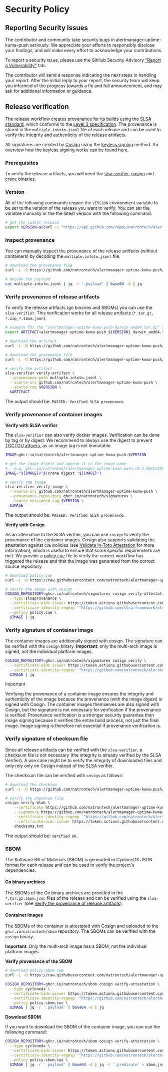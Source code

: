 # Security Policy

## Reporting Security Issues

The contributor and community take security bugs in alertmanager-uptime-kuma-push seriously. We appreciate your efforts to responsibly disclose your findings, and will make every effort to acknowledge your contributions.

To report a security issue, please use the GitHub Security Advisory ["Report a Vulnerability"](https://github.com/natrontech/alertmanager-uptime-kuma-push/security/advisories/new) tab.

The contributor will send a response indicating the next steps in handling your report. After the initial reply to your report, the security team will keep you informed of the progress towards a fix and full announcement, and may ask for additional information or guidance.

## Release verification

The release workflow creates provenance for its builds using the [SLSA standard](https://slsa.dev), which conforms to the [Level 3 specification](https://slsa.dev/spec/v1.0/levels#build-l3). The provenance is stored in the `multiple.intoto.jsonl` file of each release and can be used to verify the integrity and authenticity of the release artifacts.

All signatures are created by [Cosign](https://github.com/sigstore/cosign) using the [keyless signing](https://docs.sigstore.dev/verifying/verify/#keyless-verification-using-openid-connect) method. An overview how the keyless signing works can be found [here](./docs/slsa/sigstore/).

### Prerequisites

To verify the release artifacts, you will need the [slsa-verifier](https://github.com/slsa-framework/slsa-verifier), [cosign](https://github.com/sigstore/cosign) and [crane](https://github.com/google/go-containerregistry/blob/main/cmd/crane/README.md) binaries.

### Version

All of the following commands require the `VERSION` environment variable to be set to the version of the release you want to verify. You can set the variable manually or the the latest version with the following command:

```bash
# get the latest release
export VERSION=$(curl -s "https://api.github.com/repos/natrontech/alertmanager-uptime-kuma-push/releases/latest" | jq -r '.tag_name')
```

### Inspect provenance

You can manually inspect the provenance of the release artifacts (without containers) by decoding the `multiple.intoto.jsonl` file.

```bash
# download the provenance file
curl -L -O https://github.com/natrontech/alertmanager-uptime-kuma-push/releases/download/$VERSION/multiple.intoto.jsonl

# decode the payload
cat multiple.intoto.jsonl | jq -r '.payload' | base64 -d | jq
```

### Verify provenance of release artifacts

To verify the release artifacts (go binaries and SBOMs) you can use the `slsa-verifier`. This verification works for all release artifacts (`*.tar.gz`, `*.zip`, `*.sbom.json`).

```bash
# example for the "alertmanager-uptime-kuma-push-darwin-amd64.tar.gz" artifact
export ARTIFACT=alertmanager-uptime-kuma-push_${VERSION}_darwin_amd64.tar.gz

# download the artifact
curl -L -O https://github.com/natrontech/alertmanager-uptime-kuma-push/releases/download/$VERSION/$ARTIFACT

# download the provenance file
curl -L -O https://github.com/natrontech/alertmanager-uptime-kuma-push/releases/download/$VERSION/multiple.intoto.jsonl

# verify the artifact
slsa-verifier verify-artifact \
  --provenance-path multiple.intoto.jsonl \
  --source-uri github.com/natrontech/alertmanager-uptime-kuma-push \
  --source-tag $VERSION \
  $ARTIFACT
```

The output should be: `PASSED: Verified SLSA provenance`.

### Verify provenance of container images

**Verify with SLSA verifier**

The `slsa-verifier` can also verify docker images. Verification can be done by tag or by digest. We recommend to always use the digest to prevent [TOCTOU attacks](https://github.com/slsa-framework/slsa-verifier?tab=readme-ov-file#toctou-attacks), as an image tag is not immutable.

```bash
IMAGE=ghcr.io/natrontech/alertmanager-uptime-kuma-push:$VERSION

# get the image digest and append it to the image name
#   e.g. ghcr.io/natrontech/alertmanager-uptime-kuma-push:v0.2.0@sha256:...
IMAGE="${IMAGE}@"$(crane digest "${IMAGE}")

# verify the image
slsa-verifier verify-image \
  --source-uri github.com/natrontech/alertmanager-uptime-kuma-push \
  --provenance-repository ghcr.io/natrontech/signatures \
  --source-versioned-tag $VERSION \
  $IMAGE
```

The output should be: `PASSED: Verified SLSA provenance`.

**Verify with Cosign**

As an alternative to the SLSA verifier, you can use `cosign` to verify the provenance of the container images. Cosign also supports validating the attestation against `CUE` policies (see [Validate In-Toto Attestation](https://docs.sigstore.dev/verifying/attestation/#validate-in-toto-attestations) for more information), which is useful to ensure that some specific requirements are met. We provide a [policy.cue](./policy.cue) file to verify the correct workflow has triggered the release and that the image was generated from the correct source repository. 

```bash
# download policy.cue
curl -L -O https://raw.githubusercontent.com/natrontech/alertmanager-uptime-kuma-push/main/policy.cue

# verify the image with cosign
COSIGN_REPOSITORY=ghcr.io/natrontech/signatures cosign verify-attestation \
  --type slsaprovenance \
  --certificate-oidc-issuer https://token.actions.githubusercontent.com \
  --certificate-identity-regexp '^https://github.com/slsa-framework/slsa-github-generator/.github/workflows/generator_container_slsa3.yml@refs/tags/v[0-9]+.[0-9]+.[0-9]+$' \
  --policy policy.cue \
  $IMAGE | jq
```

### Verify signature of container image

The container images are additionally signed with cosign. The signature can be verified with the `cosign` binary.
**Important**: only the multi-arch image is signed, not the individual platform images.

```bash
COSIGN_REPOSITORY=ghcr.io/natrontech/signatures cosign verify \
  --certificate-oidc-issuer https://token.actions.githubusercontent.com \
  --certificate-identity-regexp '^https://github.com/natrontech/alertmanager-uptime-kuma-push/.github/workflows/release.yml@refs/tags/v[0-9]+.[0-9]+.[0-9]+(-rc.[0-9]+)?$' \
  $IMAGE | jq
```

> [!IMPORTANT]
> Verifying the provenance of a container image ensures the integrity and authenticity of the image because the provenance (with the image digest) is signed with Cosign. The container images themselves are also signed with Cosign, but the signature is not necessary for verification if the provenance is verified. Provenance verification is a stronger security guarantee than image signing because it verifies the entire build process, not just the final image. Image signing is therefore not essential if provenance verification is.

### Verify signature of checksum file

Since all release artifacts can be verified with the `slsa-verifier`, a checksum file is not necessary (the integrity is already verified by the SLSA Verifier). A use case might be to verify the integrity of downloaded files and only rely only on Cosign instead of the SLSA verifier.

The checksum file can be verified with `cosign` as follows:

```bash
# download the checksum
curl -L -O https://github.com/natrontech/alertmanager-uptime-kuma-push/releases/download/$VERSION/checksums.txt

# verify the checksum file
cosign verify-blob \
	--certificate https://github.com/natrontech/alertmanager-uptime-kuma-push/releases/download/$VERSION/checksums.txt.pem \
	--signature https://github.com/natrontech/alertmanager-uptime-kuma-push/releases/download/$VERSION/checksums.txt.sig \
	--certificate-identity-regexp '^https://github.com/natrontech/alertmanager-uptime-kuma-push/.github/workflows/release.yml@refs/tags/v[0-9]+.[0-9]+.[0-9]+(-rc.[0-9]+)?$' \
	--certificate-oidc-issuer https://token.actions.githubusercontent.com \
	checksums.txt
```

The output should be: `Verified OK`.

### SBOM

The Software Bill of Materials (SBOM) is generated in CycloneDX JSON format for each release and can be used to verify the project's dependencies.

#### Go binary archives

The SBOMs of the Go binary archives are provided in the `*.tar.gz.sbom.json` files of the release and can be verified using the `slsa-verifier` (see [Verify the provenance of release artifacts](#verify-provenance-of-release-artifacts)).

#### Container images

The SBOMs of the container is attestated with Cosign and uploaded to the `ghcr.io/natrontech/sbom` repository. The SBOMs can be verified with the `cosign` binary.

**Important**: Only the multi-arch image has a SBOM, not the individual platform images.

**Verify provenance of the SBOM**

```bash
# download policy-sbom.cue
curl -L -O https://raw.githubusercontent.com/natrontech/alertmanager-uptime-kuma-push/main/policy-sbom.cue

COSIGN_REPOSITORY=ghcr.io/natrontech/sbom cosign verify-attestation \
  --type cyclonedx \
  --certificate-oidc-issuer https://token.actions.githubusercontent.com \
  --certificate-identity-regexp '^https://github.com/natrontech/alertmanager-uptime-kuma-push/.github/workflows/release.yml@refs/tags/v[0-9]+.[0-9]+.[0-9]+(-rc.[0-9]+)?$' \
  --policy policy-sbom.cue \
  $IMAGE | jq -r '.payload' | base64 -d | jq
```

**Download SBOM**

If you want to download the SBOM of the container image, you can use the following command:

```bash
COSIGN_REPOSITORY=ghcr.io/natrontech/sbom cosign verify-attestation \
  --type cyclonedx \
  --certificate-oidc-issuer https://token.actions.githubusercontent.com \
  --certificate-identity-regexp '^https://github.com/natrontech/alertmanager-uptime-kuma-push/.github/workflows/release.yml@refs/tags/v[0-9]+.[0-9]+.[0-9]+(-rc.[0-9]+)?$' \
  --policy policy-sbom.cue \
  $IMAGE | jq -r '.payload' | base64 -d | jq -r '.predicate' > sbom.json
```
